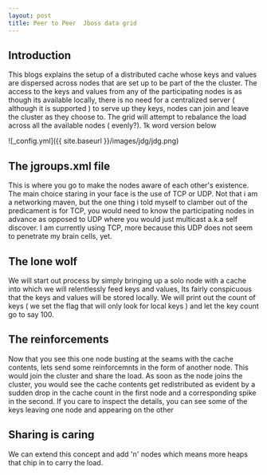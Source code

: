 ```yaml
---
layout: post
title: Peer to Peer  Jboss data grid
---
```


## Introduction

This blogs explains the setup of a distributed cache whose keys and values are dispersed across nodes that are
set up to be part of the the cluster. The access to the keys and values from any of the participating nodes is
as though its available locally, there is no need for a centralized server ( although it is supported ) to serve up
they keys, nodes can join and leave the cluster as they choose to. The grid will attempt to rebalance the load across all
the available nodes ( evenly?). 1k word version below

![_config.yml]({{ site.baseurl }}/images/jdg/jdg.png)


## The jgroups.xml file

This is where you go to make the nodes aware of each other's existence. The main choice staring in your face is
the use of TCP or UDP. Not that i am a networking maven, but the one thing i told myself to clamber out of the predicament
is for TCP, you would need to know the participating nodes in advance as opposed to UDP where you would just multicast
a.k.a self discover. I am currently using TCP, more because this UDP does not seem to penetrate my brain cells, yet.


## The lone wolf

We will start out process by simply bringing up a solo node with a cache into which we will relentlessly feed keys and values, Its
fairly conspicuous that the keys and values will be stored locally. We will print out the count of keys ( we set the flag that will
only look for local keys ) and let the key count go to say 100.

## The reinforcements

Now that you see this one node busting at the seams with the cache contents, lets send some reinforcemnts in the form of another
node. This would join the cluster and share the load. As soon as the node joins the cluster, you would see the cache contents get
redistributed as evident by a sudden drop in the cache count in the first node and a corresponding spike in the second. If you
care to inspect the details, you can see some of the keys leaving one node and appearing on the other

## Sharing is caring

We can extend this concept and add 'n' nodes which means more heaps that chip in to carry the load.













